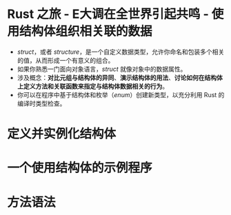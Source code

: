 # Rust 之旅 - E大调在全世界引起共鸣 - 使用结构体组织相关联的数据

- *struct*，或者 *structure*，是一个自定义数据类型，允许你命名和包装多个相关的值，从而形成一个有意义的组合。
- 如果你熟悉一门面向对象语言，*struct* 就像对象中的数据属性。
- 涉及概念：**对比元组与结构体的异同**、**演示结构体的用法**、**讨论如何在结构体上定义方法和关联函数来指定与结构体数据相关的行为**。
- 你可以在程序中基于结构体和枚举（*enum*）创建新类型，以充分利用 Rust 的编译时类型检查。

# 定义并实例化结构体

# 一个使用结构体的示例程序

# 方法语法



